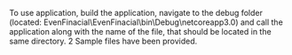 To use application, build the application, navigate to the debug folder (located: EvenFinacial\EvenFinacial\bin\Debug\netcoreapp3.0) and call the application along with the name of the file, that should be located in the same directory. 2 Sample files have been provided.